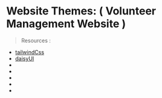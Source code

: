 # Website Themes: ( Volunteer Management Website )

> Resources : 
- [tailwindCss](https://tailwindcss.com/docs/installation/play-cdn)
- [daisyUI](https://daisyui.com/docs/install/)
- [](https://v2.chakra-ui.com/getting-started)
- [](https://react-hot-toast.com/docs)
- [](https://www.npmjs.com/package/react-tooltip)
- [](https://www.npmjs.com/package/react-loader-spinner)
- [](https://www.npmjs.com/package/lottie-react)
